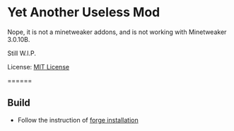 Yet Another Useless Mod
===========

Nope, it is not a minetweaker addons, and is not working with Minetweaker 3.0.10B.

Still W.I.P.

License: [MIT License](http://www.opensource.org/licenses/mit-license.php)

======

## Build

* Follow the instruction of [forge installation](http://www.minecraftforge.net/wiki/Installation/Source)
